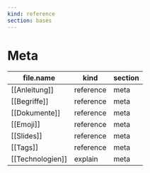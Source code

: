 ```yaml
---
kind: reference
section: bases
---
```


# Meta

| file.name | kind | section |
| --- | --- | --- |
| [[Anleitung]] | reference | meta |
| [[Begriffe]] | reference | meta |
| [[Dokumente]] | reference | meta |
| [[Emoji]] | reference | meta |
| [[Slides]] | reference | meta |
| [[Tags]] | reference | meta |
| [[Technologien]] | explain | meta |
